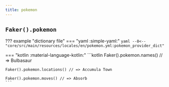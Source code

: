 ```yaml
---
title: pokemon
---
```


## `Faker().pokemon`

??? example "dictionary file"
    === "yaml :simple-yaml:"
        ```yaml
        --8<-- "core/src/main/resources/locales/en/pokemon.yml:pokemon_provider_dict"
        ```

=== "kotlin :material-language-kotlin:"
    ```kotlin
    Faker().pokemon.names() // => Bulbasaur

    Faker().pokemon.locations() // => Accumula Town

    Faker().pokemon.moves() // => Absorb
    ```
